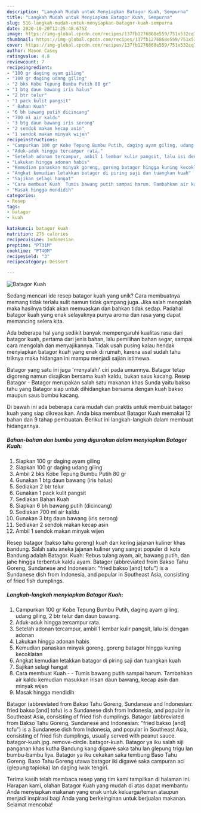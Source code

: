 ```yaml
---
description: "Langkah Mudah untuk Menyiapkan Batagor Kuah, Sempurna"
title: "Langkah Mudah untuk Menyiapkan Batagor Kuah, Sempurna"
slug: 516-langkah-mudah-untuk-menyiapkan-batagor-kuah-sempurna
date: 2020-10-20T12:25:48.675Z
image: https://img-global.cpcdn.com/recipes/137fb1276868e559/751x532cq70/batagor-kuah-foto-resep-utama.jpg
thumbnail: https://img-global.cpcdn.com/recipes/137fb1276868e559/751x532cq70/batagor-kuah-foto-resep-utama.jpg
cover: https://img-global.cpcdn.com/recipes/137fb1276868e559/751x532cq70/batagor-kuah-foto-resep-utama.jpg
author: Mason Casey
ratingvalue: 4.8
reviewcount: 7
recipeingredient:
- "100 gr daging ayam giling"
- "100 gr daging udang giling"
- "2 bks Kobe Tepung Bumbu Putih 80 gr"
- "1 btg daun bawang iris halus"
- "2 btr telur"
- "1 pack kulit pangsit"
- " Bahan Kuah"
- "6 bh bawang putih dicincang"
- "700 ml air kaldu"
- "3 btg daun bawang iris serong"
- "2 sendok makan kecap asin"
- "1 sendok makan minyak wijen"
recipeinstructions:
- "Campurkan 100 gr Kobe Tepung Bumbu Putih, daging ayam giling, udang giling, 2 btr telur dan daun bawang."
- "Aduk-aduk hingga tercampur rata."
- "Setelah adonan tercampur, ambil 1 lembar kulir pangsit, lalu isi dengan adonan"
- "Lakukan hingga adonan habis"
- "Kemudian panaskan minyak goreng, goreng batagor hingga kuning kecoklatan"
- "Angkat kemudian letakkan batagor di piring saji dan tuangkan kuah"
- "Sajikan selagi hangat"
- "Cara membuat Kuah  Tumis bawang putih sampai harum. Tambahkan air kaldu kemudian masukkan irisan daun bawang, kecap asin dan minyak wijen"
- "Masak hingga mendidih"
categories:
- Resep
tags:
- batagor
- kuah

katakunci: batagor kuah 
nutrition: 276 calories
recipecuisine: Indonesian
preptime: "PT31M"
cooktime: "PT40M"
recipeyield: "3"
recipecategory: Dessert

---
```



![Batagor Kuah](https://img-global.cpcdn.com/recipes/137fb1276868e559/751x532cq70/batagor-kuah-foto-resep-utama.jpg)

Sedang mencari ide resep batagor kuah yang unik? Cara membuatnya memang tidak terlalu sulit namun tidak gampang juga. Jika salah mengolah maka hasilnya tidak akan memuaskan dan bahkan tidak sedap. Padahal batagor kuah yang enak selayaknya punya aroma dan rasa yang dapat memancing selera kita.

Ada beberapa hal yang sedikit banyak mempengaruhi kualitas rasa dari batagor kuah, pertama dari jenis bahan, lalu pemilihan bahan segar, sampai cara mengolah dan menyajikannya. Tidak usah pusing kalau hendak menyiapkan batagor kuah yang enak di rumah, karena asal sudah tahu triknya maka hidangan ini mampu menjadi sajian istimewa.

Batagor yang satu ini juga &#39;menyalahi&#39; ciri pada umumnya. Batagor tetap digoreng namun disajikan bersama kuah kaldu, bukan saus kacang. Resep Batagor - Batagor merupakan salah satu makanan khas Sunda yaitu bakso tahu yang Batagor siap untuk dihidangkan bersama dengan kuah bakso maupun saus bumbu kacang.


Di bawah ini ada beberapa cara mudah dan praktis untuk membuat batagor kuah yang siap dikreasikan. Anda bisa membuat Batagor Kuah memakai 12 bahan dan 9 tahap pembuatan. Berikut ini langkah-langkah dalam membuat hidangannya.

<!--inarticleads1-->

##### Bahan-bahan dan bumbu yang digunakan dalam menyiapkan Batagor Kuah:

1. Siapkan 100 gr daging ayam giling
1. Siapkan 100 gr daging udang giling
1. Ambil 2 bks Kobe Tepung Bumbu Putih 80 gr
1. Gunakan 1 btg daun bawang (iris halus)
1. Sediakan 2 btr telur
1. Gunakan 1 pack kulit pangsit
1. Sediakan  Bahan Kuah
1. Siapkan 6 bh bawang putih (dicincang)
1. Sediakan 700 ml air kaldu
1. Gunakan 3 btg daun bawang (iris serong)
1. Sediakan 2 sendok makan kecap asin
1. Ambil 1 sendok makan minyak wijen


Resep batagor (bakso tahu goreng) kuah dan kering jajanan kuliner khas bandung. Salah satu aneka jajanan kuliner yang sangat populer di kota Bandung adalah Batagor. Kuah: Rebus tulang ayam, air, bawang putih, dan jahe hingga terbentuk kaldu ayam. Batagor (abbreviated from Bakso Tahu Goreng, Sundanese and Indonesian: &#34;fried bakso [and] tofu&#34;) is a Sundanese dish from Indonesia, and popular in Southeast Asia, consisting of fried fish dumplings. 

<!--inarticleads2-->

##### Langkah-langkah menyiapkan Batagor Kuah:

1. Campurkan 100 gr Kobe Tepung Bumbu Putih, daging ayam giling, udang giling, 2 btr telur dan daun bawang.
1. Aduk-aduk hingga tercampur rata.
1. Setelah adonan tercampur, ambil 1 lembar kulir pangsit, lalu isi dengan adonan
1. Lakukan hingga adonan habis
1. Kemudian panaskan minyak goreng, goreng batagor hingga kuning kecoklatan
1. Angkat kemudian letakkan batagor di piring saji dan tuangkan kuah
1. Sajikan selagi hangat
1. Cara membuat Kuah -  - Tumis bawang putih sampai harum. Tambahkan air kaldu kemudian masukkan irisan daun bawang, kecap asin dan minyak wijen
1. Masak hingga mendidih


Batagor (abbreviated from Bakso Tahu Goreng, Sundanese and Indonesian: fried bakso [and] tofu) is a Sundanese dish from Indonesia, and popular in Southeast Asia, consisting of fried fish dumplings. Batagor (abbreviated from Bakso Tahu Goreng, Sundanese and Indonesian: &#34;fried bakso [and] tofu&#34;) is a Sundanese dish from Indonesia, and popular in Southeast Asia, consisting of fried fish dumplings, usually served with peanut sauce. batagor-kuah.jpg. remove-circle. batagor-kuah. Batagor ya iku salah siji panganan khas kutha Bandung kang digawé saka tahu lan glepung trigu lan bumbu-bambu liya. Batagor ya iku cekakan saka tembung Baso Tahu Goreng. Baso Tahu Goreng utawa batagor iki digawé saka campuran aci (glepung tapioka) lan daging iwak tengiri. 

Terima kasih telah membaca resep yang tim kami tampilkan di halaman ini. Harapan kami, olahan Batagor Kuah yang mudah di atas dapat membantu Anda menyiapkan makanan yang enak untuk keluarga/teman ataupun menjadi inspirasi bagi Anda yang berkeinginan untuk berjualan makanan. Selamat mencoba!
